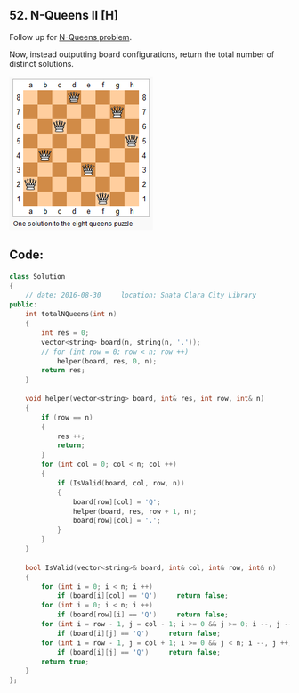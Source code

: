 ## 52. N-Queens II [H]
Follow up for [N-Queens problem](https://github.com/ysong49/LeetCode-Note/blob/master/algorithm/051.N-Queens.md).

Now, instead outputting board configurations, return the total number of distinct solutions.   
   
![8-Queens](https://github.com/ysong49/LeetCode-Note/blob/master/image/8-queens.png)    


## Code:
```c++
class Solution 
{
    // date: 2016-08-30     location: Snata Clara City Library
public:
    int totalNQueens(int n) 
    {
        int res = 0;
        vector<string> board(n, string(n, '.'));
        // for (int row = 0; row < n; row ++)
            helper(board, res, 0, n);
        return res;
    }
    
    void helper(vector<string> board, int& res, int row, int& n)
    {
        if (row == n)
        {
            res ++;
            return;
        }
        for (int col = 0; col < n; col ++)
        {
            if (IsValid(board, col, row, n))
            {
                board[row][col] = 'Q';
                helper(board, res, row + 1, n);
                board[row][col] = '.';
            }
        }
    }
    
    bool IsValid(vector<string>& board, int& col, int& row, int& n)
    {
        for (int i = 0; i < n; i ++)
            if (board[i][col] == 'Q')     return false;
        for (int i = 0; i < n; i ++)
            if (board[row][i] == 'Q')     return false;
        for (int i = row - 1, j = col - 1; i >= 0 && j >= 0; i --, j --)
            if (board[i][j] == 'Q')     return false;
        for (int i = row - 1, j = col + 1; i >= 0 && j < n; i --, j ++)
            if (board[i][j] == 'Q')     return false;
        return true;
    }
};
```
